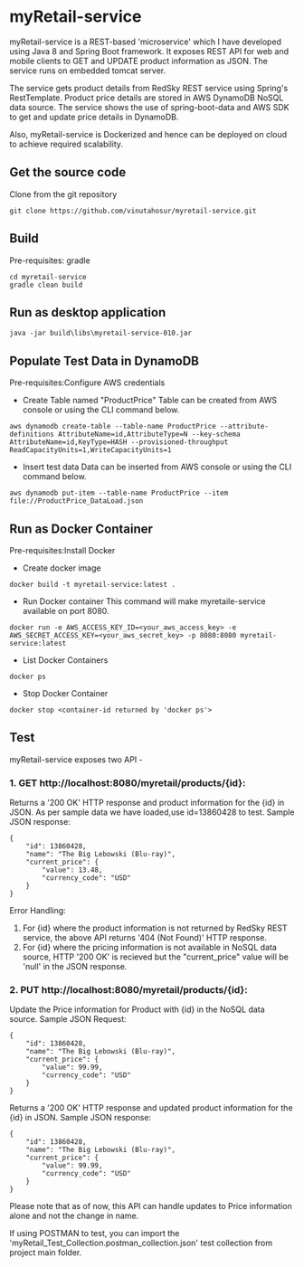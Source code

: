 # myRetail-service

myRetail-service is a REST-based 'microservice' which I have developed using Java 8 and Spring Boot framework. It exposes REST API for web and mobile clients to GET and UPDATE product information as JSON. The service runs on embedded tomcat server.

The service gets product details from RedSky REST service using Spring's RestTemplate. Product price details are stored in AWS DynamoDB NoSQL data source. The service shows the use of spring-boot-data and AWS SDK to get and update price details in DynamoDB.

Also, myRetail-service is Dockerized and hence can be deployed on cloud to achieve required scalability.

## Get the source code
Clone from the git repository
```
git clone https://github.com/vinutahosur/myretail-service.git
```

## Build
Pre-requisites: gradle
```
cd myretail-service
gradle clean build
```

## Run as desktop application
```
java -jar build\libs\myretail-service-010.jar
```

## Populate Test Data in DynamoDB
Pre-requisites:Configure AWS credentials

* Create Table named "ProductPrice"
Table can be created from AWS console or using the CLI command below.
```
aws dynamodb create-table --table-name ProductPrice --attribute-definitions AttributeName=id,AttributeType=N --key-schema AttributeName=id,KeyType=HASH --provisioned-throughput ReadCapacityUnits=1,WriteCapacityUnits=1
```

* Insert test data
Data can be inserted from AWS console or using the CLI command below.
```
aws dynamodb put-item --table-name ProductPrice --item file://ProductPrice_DataLoad.json
```

## Run as Docker Container
Pre-requisites:Install Docker

* Create docker image
```
docker build -t myretail-service:latest .
```

* Run Docker container
This command will make myretaile-service available on port 8080.
```
docker run -e AWS_ACCESS_KEY_ID=<your_aws_access_key> -e AWS_SECRET_ACCESS_KEY=<your_aws_secret_key> -p 8080:8080 myretail-service:latest
```

* List Docker Containers
```
docker ps
```

* Stop Docker Container
```
docker stop <container-id returned by 'docker ps'>
```

## Test
myRetail-service exposes two API - 
### 1. GET http://localhost:8080/myretail/products/{id}: 
Returns a '200 OK' HTTP response and product information for the {id} in JSON. 
As per sample data we have loaded,use id=13860428 to test.
Sample JSON response:
``` 
{
    "id": 13860428,
    "name": "The Big Lebowski (Blu-ray)",
    "current_price": {
        "value": 13.48,
        "currency_code": "USD"
    }
}
```
Error Handling:
1. For {id} where the product information is not returned by RedSky REST service, the above API returns '404 (Not Found)' HTTP response.
2. For {id} where the pricing information is not available in NoSQL data source, HTTP '200 OK' is recieved but the "current_price" value will be 'null' in the JSON response.

### 2. PUT http://localhost:8080/myretail/products/{id}: 
Update the Price information for Product with {id} in the NoSQL data source.
Sample JSON Request:
```
{
    "id": 13860428,
    "name": "The Big Lebowski (Blu-ray)",
    "current_price": {
        "value": 99.99,
        "currency_code": "USD"
    }
}
```
Returns a '200 OK' HTTP response and updated product information for the {id} in JSON. 
Sample JSON response:
```
{
    "id": 13860428,
    "name": "The Big Lebowski (Blu-ray)",
    "current_price": {
        "value": 99.99,
        "currency_code": "USD"
    }
}
```
Please note that as of now, this API can handle updates to Price information alone and not the change in name.

If using POSTMAN to test, you can import the 'myRetail_Test_Collection.postman_collection.json' test collection from project main folder.



